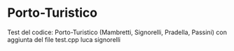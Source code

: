 # Porto-Turistico
Test del codice: Porto-Turistico (Mambretti, Signorelli, Pradella, Passini)
con aggiunta del file test.cpp luca signorelli
